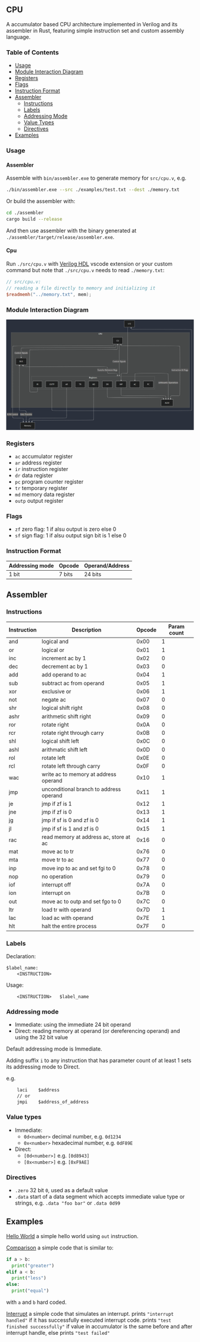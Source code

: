 ## CPU

A accumulator based CPU architecture implemented in Verilog and its assembler in Rust, featuring simple instruction set and custom assembly language.

### Table of Contents

- [Usage](#usage)
- [Module Interaction Diagram](#module-interaction-diagram)
- [Registers](#registers)
- [Flags](#flags)
- [Instruction Format](#instruction-format)
- [Assembler](#assembler-1)
  - [Instructions](#instructions)
  - [Labels](#labels)
  - [Addressing Mode](#addressing-mode)
  - [Value Types](#value-types)
  - [Directives](#directives)
- [Examples](#examples)

### Usage

#### Assembler

Assemble with `bin/assembler.exe` to generate memory for `src/cpu.v`, e.g.

```bash
./bin/assembler.exe --src ./examples/test.txt --dest ./memory.txt
```

Or build the assembler with:

```bash
cd ./assembler
cargo build --release
```

And then use assembler with the binary generated at `./assembler/target/release/assembler.exe`.

#### Cpu

Run `./src/cpu.v` with [Verilog HDL](https://marketplace.visualstudio.com/items?itemName=leafvmaple.verilog) vscode extension or your custom command but note that `./src/cpu.v` needs to read `./memory.txt`:

```verilog
// src/cpu.v:
// reading a file directly to memory and initializing it
$readmemh("../memory.txt", mem);
```

### Module Interaction Diagram

![](./assets/diagram.png)

### Registers

- `ac` accumulator register
- `ar` address register
- `ir` instruction register
- `dr` data register
- `pc` program counter register
- `tr` temporary register
- `md` memory data register
- `outp` output register

### Flags

- `zf` zero flag: 1 if alsu output is zero else 0
- `sf` sign flag: 1 if alsu output sign bit is 1 else 0

### Instruction Format

| Addressing mode | Opcode | Operand/Address |
| --------------- | ------ | --------------- |
| 1 bit           | 7 bits | 24 bits         |

## Assembler

### Instructions

| Instruction | Description                             | Opcode | Param count |
| ----------- | --------------------------------------- | ------ | ----------- |
| and         | logical and                             | 0x00   | 1           |
| or          | logical or                              | 0x01   | 1           |
| inc         | increment ac by 1                       | 0x02   | 0           |
| dec         | decrement ac by 1                       | 0x03   | 0           |
| add         | add operand to ac                       | 0x04   | 1           |
| sub         | subtract ac from operand                | 0x05   | 1           |
| xor         | exclusive or                            | 0x06   | 1           |
| not         | negate ac                               | 0x07   | 0           |
| shr         | logical shift right                     | 0x08   | 0           |
| ashr        | arithmetic shift right                  | 0x09   | 0           |
| ror         | rotate right                            | 0x0A   | 0           |
| rcr         | rotate right through carry              | 0x0B   | 0           |
| shl         | logical shift left                      | 0x0C   | 0           |
| ashl        | arithmatic shift left                   | 0x0D   | 0           |
| rol         | rotate left                             | 0x0E   | 0           |
| rcl         | rotate left through carry               | 0x0F   | 0           |
| wac         | write ac to memory at address operand   | 0x10   | 1           |
| jmp         | unconditional branch to address operand | 0x11   | 1           |
| je          | jmp if zf is 1                          | 0x12   | 1           |
| jne         | jmp if zf is 0                          | 0x13   | 1           |
| jg          | jmp if sf is 0 and zf is 0              | 0x14   | 1           |
| jl          | jmp if sf is 1 and zf is 0              | 0x15   | 1           |
| rac         | read memory at address ac, store at ac  | 0x16   | 0           |
| mat         | move ac to tr                           | 0x76   | 0           |
| mta         | move tr to ac                           | 0x77   | 0           |
| inp         | move inp to ac and set fgi to 0         | 0x78   | 0           |
| nop         | no operation                            | 0x79   | 0           |
| iof         | interrupt off                           | 0x7A   | 0           |
| ion         | interrupt on                            | 0x7B   | 0           |
| out         | move ac to outp and set fgo to 0        | 0x7C   | 0           |
| ltr         | load tr with operand                    | 0x7D   | 1           |
| lac         | load ac with operand                    | 0x7E   | 1           |
| hlt         | halt the entire process                 | 0x7F   | 0           |

### Labels

Declaration:

```
$label_name:
    <INSTRUCTION>
```

Usage:

```
    <INSTRUCTION>   $label_name
```

### Addressing mode

- Immediate: using the immediate 24 bit operand
- Direct: reading memory at operand (or dereferencing operand) and using the 32 bit value

Default addressing mode is Immediate.

Adding suffix `i` to any instruction that has parameter count of at least 1 sets its addressing mode to Direct.

e.g.

```
    laci    $address
    // or
    jmpi    $address_of_address
```

### Value types

- Immediate:
  - `0d<number>` decimal number, e.g. `0d1234`
  - `0x<number>` hexadecimal number, e.g. `0dF89E`
- Direct:
  - `[0d<number>]` e.g. `[0d8943]`
  - `[0x<number>]` e.g. `[0xF9AE]`

### Directives

- `.zero` 32 bit `0`, used as a default value
- `.data` start of a data segment which accepts immediate value type or strings, e.g. `.data "foo bar"` or `.data 0d99`

## Examples

[Hello World](./examples/hello_world.txt) a simple hello world using `out` instruction.

[Comparison](./examples/test.txt) a simple code that is similar to:

```python
if a > b:
  print("greater")
elif a < b:
  print("less")
else:
  print("equal")
```
with `a` and `b` hard coded.

[Interrupt](./examples/interrupt.txt) a simple code that simulates an interrupt.
prints `"interrupt handled"` if it has successfully executed interrupt code.
prints `"test finished successfully"` if value in accumulator is the same before and after interrupt handle, else prints `"test failed"`